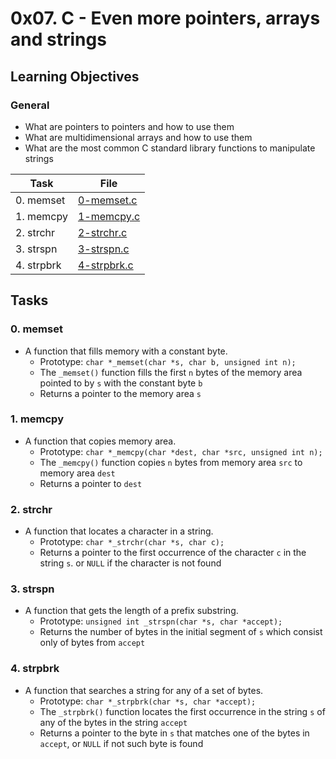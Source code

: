 # 0x07. C - Even more pointers, arrays and strings
## Learning Objectives

### General

* What are pointers to pointers and how to use them
* What are multidimensional arrays and how to use them
* What are the most common C standard library functions to manipulate strings

| Task | File |
| ---- | ---- |
| 0. memset | [0-memset.c](./0-memset.c) |
| 1. memcpy | [1-memcpy.c](./1-memcpy.c) |
| 2. strchr | [2-strchr.c](./2-strchr.c) |
| 3. strspn | [3-strspn.c](./3-strspn.c) |
| 4. strpbrk | [4-strpbrk.c](./4-strpbrk.c) |

## Tasks
### 0. memset
* A function that fills memory with a constant byte.
	* Prototype: `char *_memset(char *s, char b, unsigned int n);`
	* The `_memset()` function fills the first `n` bytes of the memory area pointed to by `s` with the constant byte `b`
	* Returns a pointer to the memory area `s`
### 1. memcpy
* A function that copies memory area.
	* Prototype: `char *_memcpy(char *dest, char *src, unsigned int n);`
	* The `_memcpy()` function copies `n` bytes from memory area `src` to memory area `dest`
	* Returns a pointer to `dest`
### 2. strchr
* A function that locates a character in a string.
	* Prototype: `char *_strchr(char *s, char c);`
	* Returns a pointer to the first occurrence of the character `c` in the string `s`. or `NULL` if the character is not found
### 3. strspn
* A function that gets the length of a prefix substring.
	* Prototype: `unsigned int _strspn(char *s, char *accept);`
	* Returns the number of bytes in the initial segment of `s` which consist only of bytes from `accept`
### 4. strpbrk
* A function that searches a string for any of a set of bytes.
	* Prototype: `char *_strpbrk(char *s, char *accept);`
	* The `_strpbrk()` function locates the first occurrence in the string `s` of any of the bytes in the string `accept`
	* Returns a pointer to the byte in `s` that matches one of the bytes in `accept`, or `NULL` if not such byte is found
